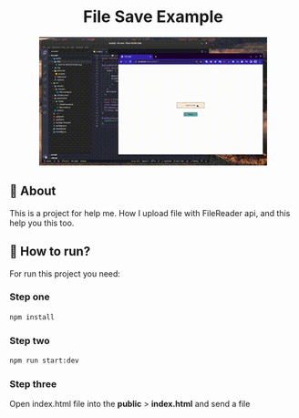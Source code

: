 <div align="center">
  <h1>File Save Example</h1>
  <img src="./public/img/demo.gif"/>
</div>

## :art: About

This is a project for help me. How I upload file with FileReader api, and this help you this too.

## :rocket: How to run?

For run this project you need:

### Step one

```bash
npm install
```

### Step two

```bash
npm run start:dev
```

### Step three

Open index.html file into the **public** > **index.html** and send a file
